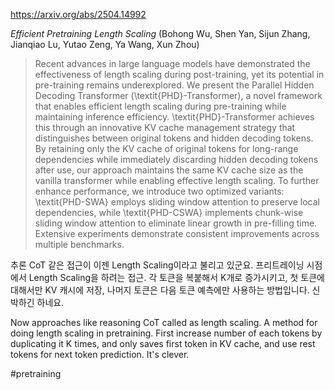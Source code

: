 https://arxiv.org/abs/2504.14992

*Efficient Pretraining Length Scaling* (Bohong Wu, Shen Yan, Sijun Zhang, Jianqiao Lu, Yutao Zeng, Ya Wang, Xun Zhou)

> Recent advances in large language models have demonstrated the effectiveness of length scaling during post-training, yet its potential in pre-training remains underexplored. We present the Parallel Hidden Decoding Transformer (\textit{PHD}-Transformer), a novel framework that enables efficient length scaling during pre-training while maintaining inference efficiency. \textit{PHD}-Transformer achieves this through an innovative KV cache management strategy that distinguishes between original tokens and hidden decoding tokens. By retaining only the KV cache of original tokens for long-range dependencies while immediately discarding hidden decoding tokens after use, our approach maintains the same KV cache size as the vanilla transformer while enabling effective length scaling. To further enhance performance, we introduce two optimized variants: \textit{PHD-SWA} employs sliding window attention to preserve local dependencies, while \textit{PHD-CSWA} implements chunk-wise sliding window attention to eliminate linear growth in pre-filling time. Extensive experiments demonstrate consistent improvements across multiple benchmarks.

추론 CoT 같은 접근이 이젠 Length Scaling이라고 불리고 있군요. 프리트레이닝 시점에서 Length Scaling을 하려는 접근. 각 토큰을 복붙해서 K개로 증가시키고, 첫 토큰에 대해서만 KV 캐시에 저장, 나머지 토큰은 다음 토큰 예측에만 사용하는 방법입니다. 신박하긴 하네요.

<english>
Now approaches like reasoning CoT called as length scaling. A method for doing length scaling in pretraining. First increase number of each tokens by duplicating it K times, and only saves first token in KV cache, and use rest tokens for next token prediction. It's clever.
</english>

#pretraining 